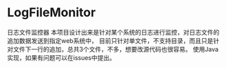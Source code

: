 # LogFileMonitor
日志文件监控器
本项目设计出来是针对某个系统的日志进行监控，对日志文件的追加数据发送到指定web系统中，
目前只针对单文件，不支持目录，而且只是针对文件下一行的追加，总共3个文件，不多，想要改源代码也很容易。
使用Java实现，如果有问题可以在issues中提出。
